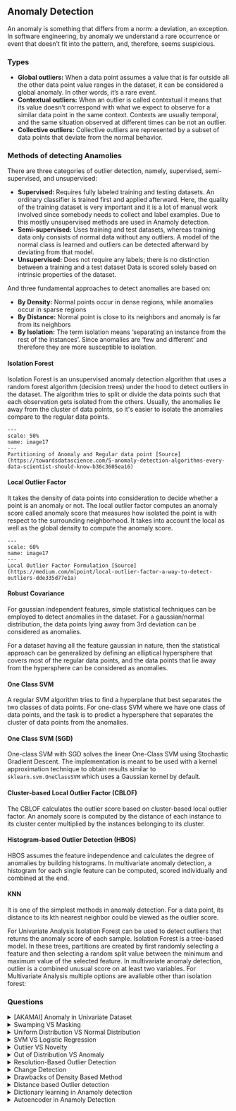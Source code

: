 ## Anomaly Detection

An anomaly is something that differs from a norm: a deviation, an exception. In software engineering, by anomaly we understand a rare occurrence or event that doesn’t fit into the pattern, and, therefore, seems suspicious.

### Types

- **Global outliers:** When a data point assumes a value that is far outside all the other data point value ranges in the dataset, it can be considered a global anomaly. In other words, it’s a rare event.
- **Contextual outliers:** When an outlier is called contextual it means that its value doesn’t correspond with what we expect to observe for a similar data point in the same context. Contexts are usually temporal, and the same situation observed at different times can be not an outlier.
- **Collective outliers:** Collective outliers are represented by a subset of data points that deviate from the normal behavior.

### Methods of detecting Anamolies

There are three categories of outlier detection, namely, supervised, semi-supervised, and unsupervised:

- **Supervised:** Requires fully labeled training and testing datasets. An ordinary classifier is trained first and applied afterward. Here, the quality of the training dataset is very important and it is a lot of manual work involved since somebody needs to collect and label examples. Due to this mostly unsupervised methods are used in Anamoly detection.
- **Semi-supervised:** Uses training and test datasets, whereas training data only consists of normal data without any outliers. A model of the normal class is learned and outliers can be detected afterward by deviating from that model.
- **Unsupervised:** Does not require any labels; there is no distinction between a training and a test dataset Data is scored solely based on intrinsic properties of the dataset.

And three fundamental approaches to detect anomalies are based on:

- **By Density:** Normal points occur in dense regions, while anomalies occur in sparse regions
- **By Distance:** Normal point is close to its neighbors and anomaly is far from its neighbors
- **By Isolation:** The term isolation means ‘separating an instance from the rest of the instances’. Since anomalies are ‘few and different’ and therefore they are more susceptible to isolation.

#### Isolation Forest
Isolation Forest is an unsupervised anomaly detection algorithm that uses a random forest algorithm (decision trees) under the hood to detect outliers in the dataset. The algorithm tries to split or divide the data points such that each observation gets isolated from the others. Usually, the anomalies lie away from the cluster of data points, so it's easier to isolate the anomalies compare to the regular data points.

```{figure} ../Algorithms/images/image18.PNG
---
scale: 50%
name: image17
---
Partitioning of Anomaly and Regular data point [Source](https://towardsdatascience.com/5-anomaly-detection-algorithms-every-data-scientist-should-know-b36c3605ea16)
```
#### Local Outlier Factor
It takes the density of data points into consideration to decide whether a point is an anomaly or not. The local outlier factor computes an anomaly score called anomaly score that measures how isolated the point is with respect to the surrounding neighborhood. It takes into account the local as well as the global density to compute the anomaly score.

```{figure} ../Algorithms/images/image19.PNG
---
scale: 60%
name: image17
---
Local Outlier Factor Formulation [Source](https://medium.com/mlpoint/local-outlier-factor-a-way-to-detect-outliers-dde335d77e1a)
```

#### Robust Covariance
For gaussian independent features, simple statistical techniques can be employed to detect anomalies in the dataset. For a gaussian/normal distribution, the data points lying away from 3rd deviation can be considered as anomalies.

For a dataset having all the feature gaussian in nature, then the statistical approach can be generalized by defining an elliptical hypersphere that covers most of the regular data points, and the data points that lie away from the hypersphere can be considered as anomalies.

#### One Class SVM
A regular SVM algorithm tries to find a hyperplane that best separates the two classes of data points. For one-class SVM where we have one class of data points, and the task is to predict a hypersphere that separates the cluster of data points from the anomalies.

#### One Class SVM (SGD)
One-class SVM with SGD solves the linear One-Class SVM using Stochastic Gradient Descent. The implementation is meant to be used with a kernel approximation technique to obtain results similar to `sklearn.svm.OneClassSVM` which uses a Gaussian kernel by default.

#### Cluster-based Local Outlier Factor (CBLOF)
The CBLOF calculates the outlier score based on cluster-based local outlier factor. An anomaly score is computed by the distance of each instance to its cluster center multiplied by the instances belonging to its cluster.

#### Histogram-based Outlier Detection (HBOS)
HBOS assumes the feature independence and calculates the degree of anomalies by building histograms. In multivariate anomaly detection, a histogram for each single feature can be computed, scored individually and combined at the end.

#### KNN
It is one of the simplest methods in anomaly detection. For a data point, its distance to its kth nearest neighbor could be viewed as the outlier score.


For Univariate Analysis Isolation Forest can be used to detect outliers that returns the anomaly score of each sample. Isolation Forest is a tree-based model. In these trees, partitions are created by first randomly selecting a feature and then selecting a random split value between the minimum and maximum value of the selected feature. In multivariate anomaly detection, outlier is a combined unusual score on at least two variables. For Multivariate Analysis multiple options are avaliable other than isolation forest:

### Questions

<details>

<summary>[AKAMAI] Anomaly in Univariate Dataset</summary>

If given a univariate dataset, how would you design a function to detect anomalies?

What if the data is bivariate?

**Answer**

**Reference:** [📖Explanation](https://towardsdatascience.com/anomaly-detection-for-dummies-15f148e559c1)

Anomaly detection is the process of identifying unexpected items or events in data sets, which differ from the norm. And anomaly detection is often applied on unlabeled data which is known as unsupervised anomaly detection. Anomaly detection has two basic assumptions:
- Anomalies only occur very rarely in the data.
- Their features differ from the normal instances significantly.

This is part is mentioned above too, for Univariate Analysis Isolation Forest can be used to detect outliers that returns the anomaly score of each sample. Isolation Forest is a tree-based model. In these trees, partitions are created by first randomly selecting a feature and then selecting a random split value between the minimum and maximum value of the selected feature.

In multivariate anomaly detection, outlier is a combined unusual score on at least two variables. For Multivariate Analysis multiple options are avaliable other than isolation forest:

- The Cluster-based Local Outlier Factor (CBLOF)
- Histogram-based Outlier Detection (HBOS)
- KNN

An ensemble of these methods can be used to finalize the anamolies. Always visually investigate some of the anomalies.
</details>

<details>

<summary>Swamping VS Masking</summary>

What are the Swamping and Masking problems in Anomaly Detection?

**Answer**

- Since anomalies are rare events, making it very difficult to label them with high accuracy, swamping is the phenomenon of labeling normal events as anomalies.
- When clustering algorithms are used, the data points belonging to different clusters get merged into one cluster, if the number of segments in the dataset is not known, this causes the outlier cluster to be merged to a cluster with normal data points. This causes the outliers to not be detected. This is defined as masking.
</details>

<details>

<summary>Uniform Distribution VS Normal Distribution</summary>

What are the differences in Anomalies for Uniform Distribution and Normal Distribution in One-Dimensional Data?

**Answer**

Keep in mind how the Uniform and Normal Distribution looks like.

**Uniform**
- When data is distributed uniformly over a finite range, the mean and standard deviation merely characterize the range of values.
- One possible indication of anomalous behavior could be that a small neighborhood contains substantially fewer or more data points than expected from a uniform distribution.

**Normal**
- A normal distribution follows the empirical rule, which states that 68%, 95%, and 99.7% of the values lie within one, two, and three standard deviations of the mean, respectively.
- About 0.1% of the points are more than $$3 *\sigma$$ (three standard deviations) away from the mean, hence, it is taken as the threshold and points beyond that distance from the mean are declared to be anomalous.
</details>

<details>

<summary>SVM VS Logistic Regression</summary>

Compare SVM and Logistic Regression in handling outliers

**Answer**

- For Logistic Regression, outliers can have an unusually large effect on the estimate of logistic regression coefficients. It will find a linear boundary if it exists to accommodate the outliers. To solve the problem of outliers, sometimes a sigmoid function is used in logistic regression.

- For SVM, outliers can make the decision boundary deviate severely from the optimal hyperplane. One way for SVM to get around the problem is to intrduce slack variables. There is a penalty involved with using slack variables, and how SVM handles outliers depends on how this penalty is imposed.
</details>

<details>

<summary>Outlier VS Novelty</summary>

Explain the difference between Outlier Detection vs Novelty Detection

**Answer**

- The training data contains outliers which are defined as observations that are far from the others. Outlier detection estimators thus try to fit the regions where the training data is the most concentrated, ignoring the deviant observations.
- The training data is not polluted by outliers and we are interested in detecting whether a new observation is an outlier. In this context an outlier is also called a novelty.

Outlier detection and novelty detection are both used for anomaly detection, where one is interested in detecting abnormal or unusual observations. Outlier detection is then also known as unsupervised anomaly detection and novelty detection as semi-supervised anomaly detection.

In the context of outlier detection, the outliers/anomalies cannot form a dense cluster as available estimators assume that the outliers/anomalies are located in low density regions. On the contrary, in the context of novelty detection, novelties/anomalies can form a dense cluster as long as they are in a low density region of the training data, considered as normal in this context.
</details>

<details>

<summary>Out of Distribution VS Anomaly</summary>

What is the difference between Out of Distribution and Anomaly Detection?

**Answer**

- Out of distribution (OOD) data refers to data that was collected at a different time, and possibly under different conditions or in a different environment than the data collected to create the model. It can be said that the data is from a different distribution.
- After the out of distribution data is collected, the model can perform either Novelty detection or Anomaly detection.
- Novelty data is the data that is in-distribution. Novelty detection checks whether the new data is in-distribution or not.
- Anomaly detection is used to test the data to see if it is different than what the model was trained on.
</details>

<details>

<summary>Resolution-Based Outlier Detection</summary>

What is a Resolution-Based Outlier Detection?

**Answer**

- The resolution-based outlier detection is an approach to address the problem of parameter value determination by measuring the outlierness of an observation $$p ∈ D$$ at different resolutions, and aggregating the results.
- In this algorithm, at the highest resolution, all observations are isolated points and thus considered to be outliers whereas at the lowest resolution all observations belong to one cluster and none is considered to be an outlier.
- As the resolution decreases from its highest value to the lowest value some observations in D begin to form clusters leaving other observations out of the clusters, and this phenomenon is captured in the resolution based outlier detection approach.
</details>

<details>

<summary>Change Detection</summary>

What is the Change Detection problem in Anomaly Detection?  

**Answer**

- Change detection or change point detection tries to identify times when the probability distribution of a time series changes.
- Change detection is generally used to detect anomalous behavior.

Change point detection is great for the following cases:

- Detecting anomalous sequences/states in a time series.
- Detecting the average velocity of unique states in a time series.
- Detecting a sudden change in a time series state in real-time.
</details>

<details>

<summary>Drawbacks of Density Based Method</summary>

Can you tell some shortcomings of density based anomaly detection methods?

**Answer**

Density-based outlier detection method investigates the density of an object and that of its neighbors. Here, an object is identified as an outlier if its density is relatively much lower than that of its neighbors.
Many real-world data sets demonstrate a more complex structure, where objects may be considered outliers with respect to their local neighborhoods, rather than with respect to the global data distribution.
</details>

<details>

<summary>Distance based Outlier detection</summary>

Explain Distance based Outlier detection methods?

**Answer**

A distance-based outlier detection method consults the neighborhood of an object, which is defined by a given radius. An object is then considered an outlier if its neighborhood does not have enough other points. This is termed as Distance-Based Outlier Detection Methods.

- Distance-Based Methods usually depend on a Multi-dimensional Index, Which is used to retrieve the neighborhood of each object to see if it contains sufficient points. If there are insufficient points, then the object is termed an outlier.
- Distance-Based methods scale better to multi-dimensional space and can be computed more efficiently than the statistical-based method. Identifying Distance-based outliers is an important and useful data mining activity. The main disadvantage of distance-based methods is that distance-based outlier detection is based on a single value of a custom parameter. This can cause significant problems if the dataset contains both dense and sparse regions.

Outlier detection methods can be categorized according to whether the sample of data for analysis is given with expert-provided labels that can be used to build an outlier detection model. In this case, the detection methods are supervised, semi-supervised, or unsupervised. Alternatively, outlier detection methods may be organized according to their assumptions regarding normal objects versus outliers. This categorization includes statistical methods, proximity-based methods, and clustering-based methods.

Algorithms For Mining Distance-Based Outliers:
- **Index-based algorithm:** The index-based algorithm facilitates multidimensional indexing structures, including R-trees or $$k-d$$ trees, to search for neighbors of each object $$o$$ inside radius $$d$$ around that object.    Once  $$K  (K  =  N(1-p))$$ neighbors of object $$o$$ are discovered, it is accessible that $$o$$ is not an outlier. This algorithm has the lowest case complexity of $$O (k * n^2)$$, where $$k$$ is the dimensionality, and $$n$$ is the number of objects in the data set.
- **Nested-loop algorithm:** The nested loop algorithm has the same evaluation complexity as the index-based algorithm but avoids building index structures and minimizes the amount of I/O. It splits the memory buffer in half and puts the data into several logical blocks.
- **Cell-based algorithm:** It avoids the $$O(n^2)$$ computational complexity and develops a cell-based algorithm for memory-resident datasets. Its complexity is $$O(c*k + n)$$, where $$c$$ is a constant based on the number of cells and $$k$$ is the dimension.
</details>

<details>

<summary>Dictionary learning in Anamoly detection</summary>

Can you explain Dictionary learning in Anamoly detection?

**Answer**

Dictionary learning generalizes the assumption that “typical” data points inhabit a low-dimensional subspace of the ambient space by proposing that points may all lie in the union of many very low-dimensional subspaces. Specifically, using sparse coding techniques, dictionary learning represents each data point as a linear combination of only a few basis elements, ie. dictionary atoms. Since each data point is closely related to its corresponding atoms, points using the same atoms are presumably semantically related, naturally grouping the data. This suggests that anomalous data will exhibit at least one of three properties:
- Anomalous data will not be well represented by a learned dictionary as long as the dictionary is constrained to a sufficiently small number of atoms. Therefore, anomalies can be identified as having large residuals.
- The learned dictionary will be more influenced by anomalies than by data points that follow the greater trend, since anomalies will be much farther from the union of the spans of small subsets of the dictionary than from the span of the entire dictionary. That is, anomalous data will have high leverage on the model relative to “typical” data.
- If the dictionary contains a sufficiently large number of atoms or the anomalies occur frequently, these data points will fit the model well but will use “rare” basis atoms. These atoms are typically not used by regular data and are included in the learned model primarily to “accommodate” the anomalous data. Alternatively, typical basis elements may be used in atypical combinations to represent anomalous points.
</details>

<details>

<summary>Autoencoder in Anamoly Detection</summary>

How are Autoencoders used in Anamoly Detection?

**Answer**

One of the predominant use cases of the Autoencoder is anomaly detection. Think about cases like IoT devices, sensors in CPU, and memory devices which work very nicely as per functions. Still, when we collect their fault data, we have majority positive classes and significantly less percentage of minority class data, also known as imbalance data. Sometimes it is tough to label the data or expensive labelling the data, so we know the expected behaviour of data.

We pass Autoencoder with majority classes(normal data). The training objective is to minimize the reconstruction error, and the training objective is to minimize this. as training progresses, the model weights for the encoder and decoder are updated. The encoder is a downsampler, and the decoder is an upsampler. Encoder and decoder can be ANN, CNN, or LSTM neural network.

What AutoEncoder does? It learns the reconstruction function that works with normal data, and we can use this Model for anomaly detection. We get low reconstruction error for normal data and high for abnormal data(minority class).
</details>
